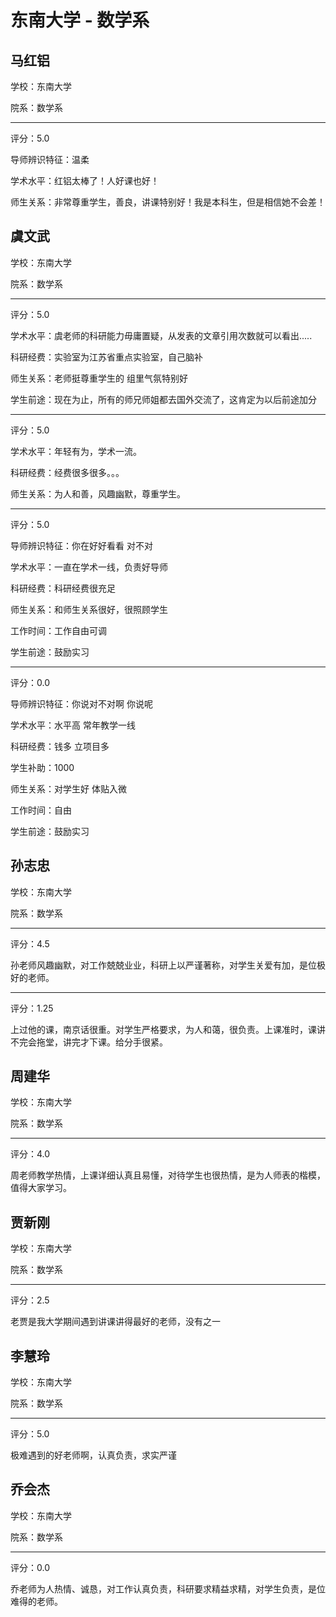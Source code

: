 # 东南大学 - 数学系

## 马红铝

学校：东南大学

院系：数学系

* * *

评分：5.0

导师辨识特征：温柔

学术水平：红铝太棒了！人好课也好！

师生关系：非常尊重学生，善良，讲课特别好！我是本科生，但是相信她不会差！

## 虞文武

学校：东南大学

院系：数学系

* * *

评分：5.0

学术水平：虞老师的科研能力毋庸置疑，从发表的文章引用次数就可以看出.....

科研经费：实验室为江苏省重点实验室，自己脑补

师生关系：老师挺尊重学生的 组里气氛特别好

学生前途：现在为止，所有的师兄师姐都去国外交流了，这肯定为以后前途加分

* * *

评分：5.0

学术水平：年轻有为，学术一流。

科研经费：经费很多很多。。。

师生关系：为人和善，风趣幽默，尊重学生。

* * *

评分：5.0

导师辨识特征：你在好好看看 对不对

学术水平：一直在学术一线，负责好导师

科研经费：科研经费很充足

师生关系：和师生关系很好，很照顾学生

工作时间：工作自由可调

学生前途：鼓励实习

* * *

评分：0.0

导师辨识特征：你说对不对啊 你说呢

学术水平：水平高 常年教学一线

科研经费：钱多 立项目多

学生补助：1000

师生关系：对学生好 体贴入微

工作时间：自由

学生前途：鼓励实习

## 孙志忠

学校：东南大学

院系：数学系

* * *

评分：4.5

孙老师风趣幽默，对工作兢兢业业，科研上以严谨著称，对学生关爱有加，是位极好的老师。

* * *

评分：1.25

上过他的课，南京话很重。对学生严格要求，为人和蔼，很负责。上课准时，课讲不完会拖堂，讲完才下课。给分手很紧。

## 周建华

学校：东南大学

院系：数学系

* * *

评分：4.0

周老师教学热情，上课详细认真且易懂，对待学生也很热情，是为人师表的楷模，值得大家学习。

## 贾新刚

学校：东南大学

院系：数学系

* * *

评分：2.5

老贾是我大学期间遇到讲课讲得最好的老师，没有之一

## 李慧玲

学校：东南大学

院系：数学系

* * *

评分：5.0

极难遇到的好老师啊，认真负责，求实严谨

## 乔会杰

学校：东南大学

院系：数学系

* * *

评分：0.0

乔老师为人热情、诚恳，对工作认真负责，科研要求精益求精，对学生负责，是位难得的老师。